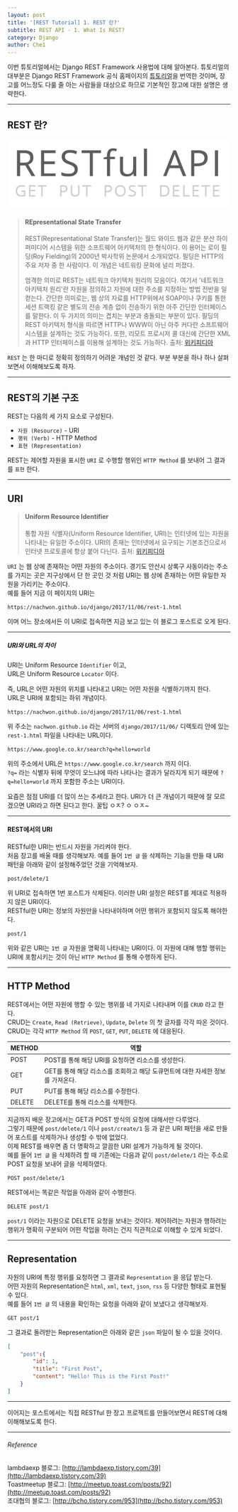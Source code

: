```yaml
---
layout: post
title: '[REST Tutorial] 1. REST 란?'
subtitle: REST API - 1. What Is REST?
category: Django
author: Che1
---
```




이번 튜토리얼에서는 Django REST Framework 사용법에 대해 알아본다. 튜토리얼의 대부분은 Django REST Framework 공식 홈페이지의 [튜토리얼](http://www.django-rest-framework.org/tutorial/1-serialization/)을 번역한 것이며, 장고를 어느정도 다룰 줄 아는 사람들을 대상으로 하므로 기본적인 장고에 대한 설명은 생략한다.

- - -

## REST 란?

<img width="500px" src="/img/rest/restful_api.jpg" style="box-shadow:none;"> 

> #### REpresentational State Transfer
>
> REST(Representational State Transfer)는 월드 와이드 웹과 같은 분산 하이퍼미디어 시스템을 위한 소프트웨어 아키텍처의 한 형식이다. 이 용어는 로이 필딩(Roy Fielding)의 2000년 박사학위 논문에서 소개되었다. 필딩은 HTTP의 주요 저자 중 한 사람이다. 이 개념은 네트워킹 문화에 널리 퍼졌다.
> 
> 엄격한 의미로 REST는 네트워크 아키텍처 원리의 모음이다. 여기서 '네트워크 아키텍처 원리'란 자원을 정의하고 자원에 대한 주소를 지정하는 방법 전반을 일컫는다. 간단한 의미로는, 웹 상의 자료를 HTTP위에서 SOAP이나 쿠키를 통한 세션 트랙킹 같은 별도의 전송 계층 없이 전송하기 위한 아주 간단한 인터페이스를 말한다. 이 두 가지의 의미는 겹치는 부분과 충돌되는 부분이 있다. 필딩의 REST 아키텍처 형식을 따르면 HTTP나 WWW이 아닌 아주 커다란 소프트웨어 시스템을 설계하는 것도 가능하다. 또한, 리모트 프로시저 콜 대신에 간단한 XML과 HTTP 인터페이스를 이용해 설계하는 것도 가능하다. 
> 출처: [위키피디아](https://ko.wikipedia.org/wiki/REST)

`REST` 는 한 마디로 정확히 정의하기 어려운 개념인 것 같다. 부분 부분을 하나 하나 살펴보면서 이해해보도록 하자.

- - -

## REST의 기본 구조

REST는 다음의 세 가지 요소로 구성된다.

- `자원 (Resource)` - URI
- `행위 (Verb)` - HTTP Method
- `표현 (Representation)`

REST는 제어할 자원을 표시한 `URI` 로 수행할 행위인 `HTTP Method` 를 보내어 그 결과를 `표현` 한다. 

- - -

## URI

> #### Uniform Resource Identifier
>
> 통합 자원 식별자(Uniform Resource Identifier, URI)는 인터넷에 있는 자원을 나타내는 유일한 주소이다. URI의 존재는 인터넷에서 요구되는 기본조건으로서 인터넷 프로토콜에 항상 붙어 다닌다.
> 출처: [위키피디아](https://ko.wikipedia.org/wiki/%ED%86%B5%ED%95%A9_%EC%9E%90%EC%9B%90_%EC%8B%9D%EB%B3%84%EC%9E%90)

`URI` 는 웹 상에 존재하는 어떤 자원의 주소이다. 경기도 안산시 상록구 사동이라는 주소를 가지는 곳은 지구상에서 단 한 곳인 것 처럼 URI는 웹 상에 존재하는 어떤 유일한 자원을 가리키는 주소이다.  
예를 들어 지금 이 페이지의 URI는 
```
https://nachwon.github.io/django/2017/11/06/rest-1.html
```

이며 어느 장소에서든 이 URI로 접속하면 지금 보고 있는 이 블로그 포스트로 오게 된다.

- - -

##### URI와 URL의 차이

URI는 Uniform Resource `Identifier` 이고,  
URL은 Uniform Resource `Locator` 이다.  

즉, URL은 어떤 자원의 위치를 나타내고 URI는 어떤 자원을 식별하기까지 한다.  
URL은 URI에 포함되는 하위 개념이다.  

```
https://nachwon.github.io/django/2017/11/06/rest-1.html
```

위 주소는 `nachwon.github.io` 라는 서버의 `django/2017/11/06/` 디렉토리 안에 있는 `rest-1.html` 파일을 나타내는 URL이다.


```
https://www.google.co.kr/search?q=hello+world
```

위의 주소에서 URL은 `https://www.google.co.kr/search` 까지 이다.  
`?q=` 라는 식별자 뒤에 무엇이 오느냐에 따라 나타나는 결과가 달라지게 되기 때문에 `?q=hello+world` 까지 포함한 주소는 URI이다.  

요즘은 점점 URI를 더 많이 쓰는 추세라고 한다. URI가 더 큰 개념이기 때문에 잘 모르겠으면 URI라고 하면 된다고 한다. 꿀팁 ㅇㅈ? ㅇ ㅇㅈ~

- - -

#### REST에서의 URI

RESTful한 URI는 반드시 자원을 가리켜야 한다.  
처음 장고를 배울 때를 생각해보자. 예를 들어 `1번 글` 을 삭제하는 기능을 만들 때 URI 패턴을 아래와 같이 설정해주었던 것을 기억해보자.  

```
post/delete/1
```

위 URI로 접속하면 1번 포스트가 삭제된다. 이러한 URI 설정은 REST를 제대로 적용하지 않은 URI이다.  
RESTful한 URI는 정보의 자원만을 나타내야하며 어떤 행위가 포함되지 않도록 해야한다.  

```
post/1
```

위와 같은 URI는 `1번 글` 자원을 명확히 나타내는 URI이다. 이 자원에 대해 행할 행위는 URI에 포함시키는 것이 아닌 `HTTP Method` 를 통해 수행하게 된다.

- - -

## HTTP Method

REST에서는 어떤 자원에 행할 수 있는 행위를 네 가지로 나타내며 이를 `CRUD` 라고 한다.  
CRUD는 `Create`, `Read (Retrieve)`, `Update`, `Delete` 의 첫 글자를 각각 따온 것이다.  
CRUD는 각각 `HTTP Method` 의 `POST`, `GET`, `PUT`, `DELETE` 에 대응된다.  

<table class="table table-striped table-bordered">
    <thead>
        <tr>
            <th>METHOD</th>
            <th>역할</th>
        </tr>
    </thead>
    <tbody>
        <tr>
            <td>POST</td>
            <td>POST를 통해 해당 URI를 요청하면 리소스를 생성한다.</td>
        </tr>
        <tr>
            <td>GET</td>
            <td>GET를 통해 해당 리소스를 조회하고 해당 도큐먼트에 대한 자세한 정보를 가져온다.</td>
        </tr>
        <tr>
            <td>PUT</td>
            <td>PUT를 통해 해당 리소스를 수정한다.</td>
        </tr>
        <tr>
            <td>DELETE</td>
            <td>DELETE를 통해 리소스를 삭제한다.</td>
        </tr>
    </tbody>
</table>

지금까지 배운 장고에서는 GET과 POST 방식의 요청에 대해서만 다루었다.  
그렇기 때문에 `post/delete/1` 이나 `post/create/1` 등 과 같은 URI 패턴을 새로 만들어 포스트를 삭제하거나 생성할 수 밖에 없었다.  
이제 REST를 배우면 좀 더 명확하고 깔끔한 URI 설계가 가능하게 될 것이다.  
예를 들어 `1번 글` 을 삭제하려 할 때 기존에는 다음과 같이 `post/delete/1` 라는 주소로 POST 요청을 보내어 글을 삭제하였다. 

```
POST post/delete/1
```

REST에서는 똑같은 작업을 아래와 같이 수행한다.

```
DELETE post/1
```

`post/1` 이라는 자원으로 DELETE 요청을 보내는 것이다. 제어하려는 자원과 행하려는 행위가 명확히 구분되어 어떤 작업을 하려는 건지 직관적으로 이해할 수 있게 되었다.

- - -

## Representation

자원의 URI에 특정 행위를 요청하면 그 결과로 `Representation` 을 응답 받는다.  
어떤 자원의 Representation은 `html`, `xml`, `text`, `json`, `rss` 등 다양한 형태로 표현될 수 있다.  
예를 들어 `1번 글` 의 내용을 확인하는 요청을 아래와 같이 보냈다고 생각해보자.

```
GET post/1
```

그 결과로 돌려받는 Representation은 아래와 같은 `json` 파일이 될 수 있을 것이다.  

```json
[
    "post":{
        "id": 1,
        "title": "First Post",
        "content": "Hello! This is the First Post!"
    }
]
```

- - -

이어지는 포스트에서는 직접 RESTful 한 장고 프로젝트를 만들어보면서 REST에 대해 이해해보도록 한다.

- - -

###### Reference

lambdaexp 블로그: [http://lambdaexp.tistory.com/39](http://lambdaexp.tistory.com/39)  
Toastmeetup 블로그: [http://meetup.toast.com/posts/92](http://meetup.toast.com/posts/92)  
조대협의 블로그: [http://bcho.tistory.com/953](http://bcho.tistory.com/953)  